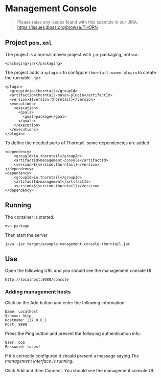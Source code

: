 # Management Console

> Please raise any issues found with this example in our JIRA:
> https://issues.jboss.org/browse/THORN

## Project `pom.xml`

The project is a normal maven project with `jar` packaging, not `war`.

    <packaging>jar</packaging>

The project adds a `<plugin>` to configure `thorntail-maven-plugin` to
create the runnable `.jar`.

    <plugin>
      <groupid>io.thorntail</groupId>
      <artifactId>thorntail-maven-plugin</artifactId>
      <version>${version.thorntail}</version>
      <executions>
        <execution>
          <goals>
            <goal>package</goal>
          </goals>
        </execution>
      </executions>
    </plugin>

To define the needed parts of Thorntail, some dependencies are added

    <dependency>
        <groupId>io.thorntail</groupId>
        <artifactId>management-console</artifactId>
        <version>${version.thorntail}</version>
    </dependency>
    <dependency>
        <groupId>io.thorntail</groupId>
        <artifactId>management</artifactId>
        <version>${version.thorntail}</version>
    </dependency>

## Running

The container is started.

    mvn package

Then start the server

    java -jar target/example-management-console-thorntail.jar
       

## Use

Open the following URL and you should see the management console UI.

    http://localhost:8080/console

### Adding management hosts

Click on the Add button and enter the following information: 

    Name: Localhost
    Scheme: http
    Hostname: 127.0.0.1
    Port: 9990

Press the Ping button and present the following authentication info:

    User: bob 
    Password: tacos!
 
If it's correctly configured it should present a message saying 
*The management interface is running.*

Click Add and then Connect. You should see the management console UI.
